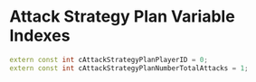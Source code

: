 # Attack Strategy Plan Variable Indexes

```cpp title="Attack Strategy Plan Variable Indexes"
extern const int cAttackStrategyPlanPlayerID = 0;
extern const int cAttackStrategyPlanNumberTotalAttacks = 1;
```
